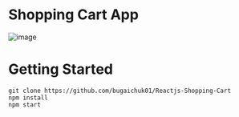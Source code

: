 # Shopping Cart App

![image](https://user-images.githubusercontent.com/90038064/176125059-09ce17ed-8111-4a68-9aed-633ad6c1b8ae.png)

# Getting Started

```
git clone https://github.com/bugaichuk01/Reactjs-Shopping-Cart
npm install
npm start
```
